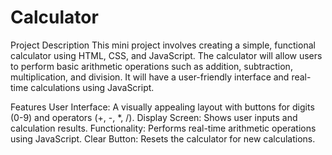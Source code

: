 # Calculator

Project Description
This mini project involves creating a simple, functional calculator using HTML, CSS, and JavaScript. The calculator will allow users to perform basic arithmetic operations such as addition, subtraction, multiplication, and division. It will have a user-friendly interface and real-time calculations using JavaScript.

Features
User Interface: A visually appealing layout with buttons for digits (0-9) and operators (+, -, *, /).
Display Screen: Shows user inputs and calculation results.
Functionality: Performs real-time arithmetic operations using JavaScript.
Clear Button: Resets the calculator for new calculations.
